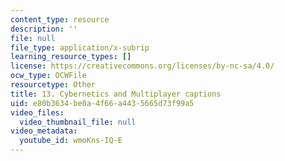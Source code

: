```yaml
---
content_type: resource
description: ''
file: null
file_type: application/x-subrip
learning_resource_types: []
license: https://creativecommons.org/licenses/by-nc-sa/4.0/
ocw_type: OCWFile
resourcetype: Other
title: 13. Cybernetics and Multiplayer captions
uid: e80b3634-be0a-4f66-a443-5665d73f99a5
video_files:
  video_thumbnail_file: null
video_metadata:
  youtube_id: wmoKns-IQ-E
---
```

